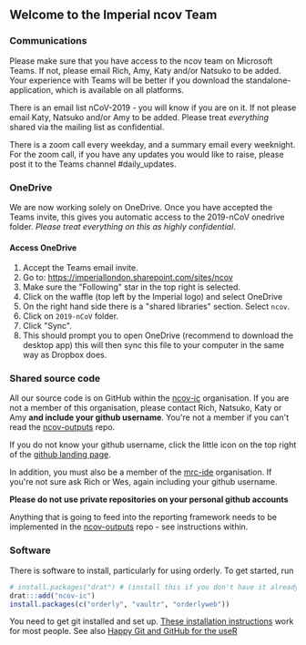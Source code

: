 ## Welcome to the Imperial ncov Team

### Communications

Please make sure that you have access to the ncov team on Microsoft Teams.  If not, please email Rich, Amy, Katy and/or Natsuko to be added.  Your experience with Teams will be better if you download the standalone-application, which is available on all platforms.

There is an email list nCoV-2019 - you will know if you are on it.  If not please email Katy, Natsuko and/or Amy to be added.
Please treat _everything_ shared via the mailing list as confidential.

There is a zoom call every weekday, and a summary email every weeknight.
For the zoom call, if you have any updates you would like to raise, please post it to the Teams channel #daily_updates.

### OneDrive
We are now working solely on OneDrive. Once you have accepted the Teams invite, this gives you automatic access to the 2019-nCoV onedrive folder. _Please treat everything on this as highly confidential_.

#### Access OneDrive
1) Accept the Teams email invite.
2) Go to: https://imperiallondon.sharepoint.com/sites/ncov
3) Make sure the "Following" star in the top right is selected.
4) Click on the waffle (top left by the Imperial logo) and select OneDrive
5) On the right hand side there is a "shared libraries" section. Select `ncov`.
6) Click on `2019-nCoV` folder.
7) Click "Sync".
8) This should prompt you to open OneDrive (recommend to download the desktop app) this will then sync this file to your computer in the same way as Dropbox does.

### Shared source code

All our source code is on GitHub within the [ncov-ic](https://github.com/ncov-ic) organisation.  If you are not a member of this organisation, please contact Rich, Natsuko, Katy or Amy **and include your github username**.  You're not a member if you can't read the [ncov-outputs](https://github.com/ncov-ic/ncov-outputs) repo.

If you do not know your github username, click the little icon on the top right of the [github landing page](https://github.com).

In addition, you must also be a member of the [mrc-ide](https://github.com/mrc-ide/) organisation.  If you're not sure ask Rich or Wes, again including your github username.

**Please do not use private repositories on your personal github accounts**

Anything that is going to feed into the reporting framework needs to be implemented in the [ncov-outputs](https://github.com/ncov-ic/ncov-outputs) repo - see instructions within.

### Software

There is software to install, particularly for using orderly.  To get started, run

```r
# install.packages("drat") # (install this if you don't have it already)
drat:::add("ncov-ic")
install.packages(c("orderly", "vaultr", "orderlyweb"))
```

You need to get git installed and set up.  [These installation instructions](https://github.com/richfitz/git-intro/blob/master/installation.md) work for most people.  See also [Happy Git and GitHub for the useR](https://happygitwithr.com/)

